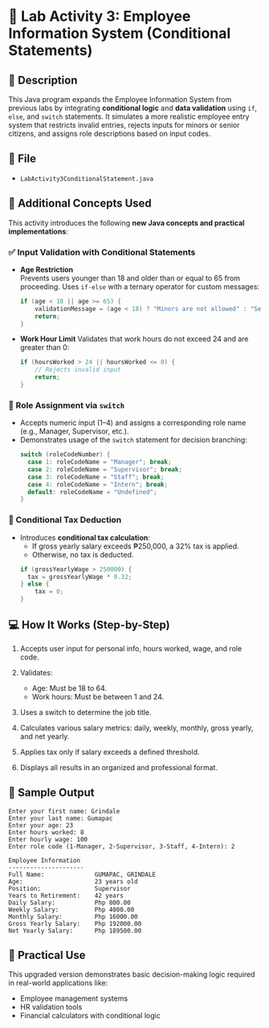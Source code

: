 # 🧾 Lab Activity 3: Employee Information System (Conditional Statements)

## 📌 Description

This Java program expands the Employee Information System from previous labs by integrating **conditional logic** and **data validation** using `if`, `else`, and `switch` statements. It simulates a more realistic employee entry system that restricts invalid entries, rejects inputs for minors or senior citizens, and assigns role descriptions based on input codes.

## 📂 File
- `LabActivity3ConditionalStatement.java`

## 🧠 Additional Concepts Used

This activity introduces the following **new Java concepts and practical implementations**:

### ✅ Input Validation with Conditional Statements

- **Age Restriction**  
  Prevents users younger than 18 and older than or equal to 65 from proceeding. Uses `if-else` with a ternary operator for custom messages:
  ```java
  if (age < 18 || age >= 65) {
      validationMessage = (age < 18) ? "Minors are not allowed" : "Senior Citizens are not allowed";
      return;
  }
  ```

- **Work Hour Limit**
  Validates that work hours do not exceed 24 and are greater than 0:
  ```java
  if (hoursWorked > 24 || hoursWorked <= 0) {
      // Rejects invalid input
      return;
  }
  ```

### 🔄 Role Assignment via `switch`
- Accepts numeric input (1–4) and assigns a corresponding role name (e.g., Manager, Supervisor, etc.).
- Demonstrates usage of the `switch` statement for decision branching:
  ```java
  switch (roleCodeNumber) {
    case 1: roleCodeName = "Manager"; break;
    case 2: roleCodeName = "Supervisor"; break;
    case 3: roleCodeName = "Staff"; break;
    case 4: roleCodeName = "Intern"; break;
    default: roleCodeName = "Undefined";
  }
  ```

### 💸 Conditional Tax Deduction
- Introduces **conditional tax calculation**:
  - If gross yearly salary exceeds ₱250,000, a 32% tax is applied.
  - Otherwise, no tax is deducted.
  ```java
  if (grossYearlyWage > 250000) {
    tax = grossYearlyWage * 0.32;
  } else {
      tax = 0;
  }
  ```

## 💻 How It Works (Step-by-Step)

1. Accepts user input for personal info, hours worked, wage, and role code.

2. Validates:
    - Age: Must be 18 to 64.
    - Work hours: Must be between 1 and 24.

3. Uses a switch to determine the job title.

4. Calculates various salary metrics: daily, weekly, monthly, gross yearly, and net yearly.

5. Applies tax only if salary exceeds a defined threshold.

6. Displays all results in an organized and professional format.

## 🧪 Sample Output
```
Enter your first name: Grindale
Enter your last name: Gumapac
Enter your age: 23
Enter hours worked: 8
Enter hourly wage: 100
Enter role code (1-Manager, 2-Supervisor, 3-Staff, 4-Intern): 2

Employee Information
---------------------
Full Name:              GUMAPAC, GRINDALE
Age:                    23 years old
Position:               Supervisor
Years to Retirement:    42 years
Daily Salary:           Php 800.00
Weekly Salary:          Php 4000.00
Monthly Salary:         Php 16000.00
Gross Yearly Salary:    Php 192000.00
Net Yearly Salary:      Php 189500.00
```

## 🔧 Practical Use
This upgraded version demonstrates basic decision-making logic required in real-world applications like:
- Employee management systems
- HR validation tools
- Financial calculators with conditional logic
